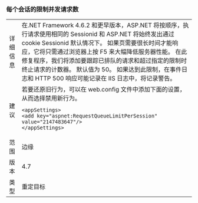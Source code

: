 ### <a name="throttle-concurrent-requests-per-session"></a>每个会话的限制并发请求数

|   |   |
|---|---|
|详细信息|在.NET Framework 4.6.2 和更早版本，ASP.NET 将按顺序，执行请求使用相同的 Sessionid 和 ASP.NET 将始终发出通过 cookie Sessionid 默认情况下。 如果页需要很长时间才能响应，它将只需通过浏览器上按 F5 来大幅降低服务器性能。 在此修复程序，我们将添加要跟踪已排队的请求和超过指定的限制时终止请求的计数器。 默认值为 50。 如果达到此限制，在事件日志和 HTTP 500 响应可能记录在 IIS 日志中，将记录警告。|
|建议|若要还原旧行为，可以在 web.config 文件中添加下面的设置，从而选择禁用新行为。<pre><code class="language-xml">&lt;appSettings&gt;&#13;&#10;&lt;add key=&quot;aspnet:RequestQueueLimitPerSession&quot; value=&quot;2147483647&quot;/&gt;&#13;&#10;&lt;/appSettings&gt;&#13;&#10;</code></pre>|
|范围|边缘|
|版本|4.7|
|类型|重定目标|

